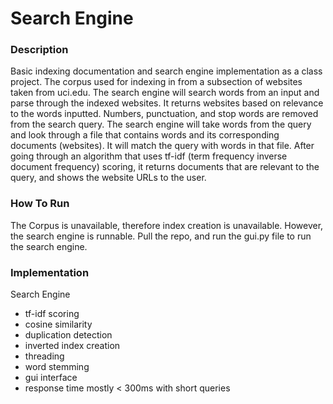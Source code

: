 # Search Engine

### Description
Basic indexing documentation and search engine implementation as a class project. The corpus used for indexing in from a subsection of websites taken from uci.edu. The search engine will search words from an input and parse through the indexed websites. It returns websites based on relevance to the words inputted. Numbers, punctuation, and stop words are removed from the search query. The search engine will take words from the query and look through a file that contains words and its corresponding documents (websites). It will match the query with words in that file. After going through an algorithm that uses tf-idf (term frequency inverse document frequency) scoring, it returns documents that are relevant to the query, and shows the website URLs to the user.

### How To Run
The Corpus is unavailable, therefore index creation is unavailable. However, the search engine is runnable. Pull the repo, and run the gui.py file to run the search engine.

### Implementation
Search Engine

- tf-idf scoring
- cosine similarity
- duplication detection
- inverted index creation
- threading
- word stemming
- gui interface
- response time mostly < 300ms with short queries

